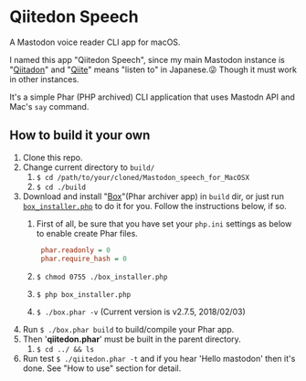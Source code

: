 # Qiitedon Speech

A Mastodon voice reader CLI app for macOS.

I named this app "Qiitedon Speech", since my main Mastodon instance is "[Qiitadon](https://qiitadon.com/)" and "[Qiite](https://en.wiktionary.org/wiki/%E8%81%9E%E3%81%8F#Japanese)" means "listen to" in Japanese.:stuck_out_tongue_winking_eye:  Though it must work in other instances.

It's a simple Phar (PHP archived) CLI application that uses Mastodn API and Mac's `say` command.



## How to build it your own

1. Clone this repo.
1. Change current directory to `build/`
    1. `$ cd /path/to/your/cloned/Mastodon_speech_for_MacOSX`
    1. `$ cd ./build`
1. Download and install "[Box](https://box-project.github.io/box2/)"(Phar archiver app) in `build` dir, or just run [`box_installer.php`](https://github.com/KEINOS/Mastodon_speech_for_MacOSX/blob/master/build/box_installer.php) to do it for you. Follow the instructions below, if so.
    1. First of all, be sure that you have set your `php.ini` settings as below to enable create Phar files.

       ```php.ini
        phar.readonly = 0
        phar.require_hash = 0
        ```
    1. `$ chmod 0755 ./box_installer.php`
    1. `$ php box_installer.php`
    1. `$ ./box.phar -v` (Current version is v2.7.5, 2018/02/03)
1. Run `$ ./box.phar build` to build/compile your Phar app.
1. Then '**qiitedon.phar**' must be built in the parent directory.
    1. `$ cd ../ && ls`
1. Run test `$ ./qiitedon.phar -t` and if you hear 'Hello mastodon' then it's done. See "How to use" section for detail.